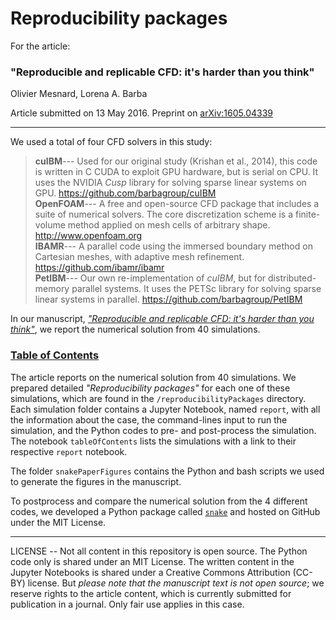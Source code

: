 # Reproducibility packages

For the article:

### "Reproducible and replicable CFD: it's harder than you think"

Olivier Mesnard, Lorena A. Barba

Article submitted on 13 May 2016. Preprint on [arXiv:1605.04339](http://arxiv.org/abs/1605.04339)

---

We used a total of four CFD solvers in this study:

> **cuIBM**--- Used for our original study (Krishan et al., 2014), this code is written in C CUDA to exploit GPU hardware, but is serial on CPU. 
> It uses the NVIDIA *Cusp* library for solving sparse linear systems on GPU. 
> <https://github.com/barbagroup/cuIBM>  
> **OpenFOAM**--- A free and open-source CFD package that includes a suite of numerical solvers.
> The core discretization scheme is a finite-volume method applied on mesh cells of arbitrary shape. 
> <http://www.openfoam.org>  
> **IBAMR**--- A parallel code using the immersed boundary method on Cartesian meshes, with adaptive mesh refinement.
> <https://github.com/ibamr/ibamr>  
> **PetIBM**--- Our own re-implementation of *cuIBM*, but for distributed-memory parallel systems.
> It uses the PETSc library for solving sparse linear systems in parallel.
> <https://github.com/barbagroup/PetIBM> 


In our manuscript, [*"Reproducible and replicable CFD: it's harder than you think"*](http://arxiv.org/abs/1605.04339), we report the numerical solution from 40 simulations.

### [Table of Contents](https://github.com/barbagroup/snake-repro/blob/master/reproducibilityPackages/tableOfContents.ipynb)

The article reports on the numerical solution from 40 simulations. We prepared detailed *"Reproducibility packages"* for each one of these simulations, which are found in the `/reproducibilityPackages` directory. 
Each simulation folder contains a Jupyter Notebook, named `report`, with all the information about the case, the command-lines input to run the simulation, and the Python codes to pre- and post-process the simulation.
The notebook `tableOfContents` lists the simulations with a link to their respective `report` notebook.

The folder `snakePaperFigures` contains the Python and bash scripts we used to generate the figures in the manuscript.

To postprocess and compare the numerical solution from the 4 different codes, we developed a Python package called [`snake`](https://github.com/mesnardo/snake) and hosted on GitHub under the MIT License.

---

LICENSE -- Not all content in this repository is open source. The Python code only is shared under an MIT License. The written content in the Jupyter Notebooks is shared under a Creative Commons Attribution (CC-BY) license. But *please note that the manuscript text is not open source*; we reserve rights to the article content, which is currently submitted for publication in a journal. Only fair use applies in this case.
